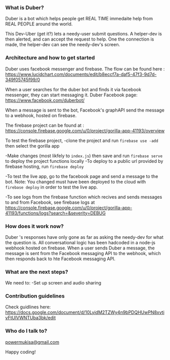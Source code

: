 

### What is Duber? ###

Duber is a bot which helps people get REAL TIME immedaite help from REAL PEOPLE around the world. 

This Dev-Uber (get it?) lets a needy-user submit questions.
A helper-dev is then alerted, and can accept the request to help. One the connection is made, the helper-dev can see the 
needy-dev's screen.

### Architecture and how to get started ###
Duber uses facebook messenger and firebase. 
The flow can be found here : https://www.lucidchart.com/documents/edit/b8eccf7a-daf5-47f3-9d7d-349f05745f99/0

When a user searches for the duber bot and finds it via facebook messenger, they can start messaging it.
Duber Facebook page: https://www.facebook.com/duberbot/

When a message is sent to the bot, Facebook's graphAPI send the message to a webhook, hosted on firebase.

The firebase project can be found at : https://console.firebase.google.com/u/0/project/gorilla-app-41193/overview

To test the firebase project, 
-clone the project and run `firebase use -add` then select the gorilla app

-Make changes (most likfely to `index.js`) then save and run `firebase serve` to deploy the project functions locally
-To deploy to a public url provided by firebase hosting, run `firebase deploy`

-To test the live app, go to the facebook page and send a message to the bot. Note: You changed must have been deployed
to the cloud with `firebase deploy` in order to test the live app.

-To see logs from the firebase function which recives and sends messages to and from Facebook, see firebase logs at
https://console.firebase.google.com/u/0/project/gorilla-app-41193/functions/logs?search=&severity=DEBUG


### How does it work now? ###

Duber 's responses have only gone as far as asking the needy-dev for what the question is. All conversational logic has been hadcoded in a node-js webhook hosted on firebase.
When a user sends Duber a message, the message is sent from the Facebook messaging API to the webhook, which then responds back to hte Facebook messaging API.

### What are the next steps? ###

We need to:
-Set up screen and audio sharing

### Contribution guidelines ###
Check guidlines here: https://docs.google.com/document/d/10LyidM2TZWy4n9bPDQHUwPN8xvtivFtUlVWNTUba3bk/edit

### Who do I talk to? ###
powermukisa@gmail.com

Happy coding!